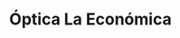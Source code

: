 ---
title: "Óptica La Económica"
url: /santa-cruz-de-la-sierra/optica-la-economica/
shop: óptico
---